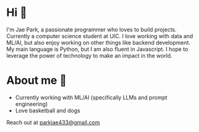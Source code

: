 # Hi 👋

I'm Jae Park, a passionate programmer who loves to build projects. Currently a computer science student at UIC. I love working with data and ML/AI, but also enjoy working on other things like backend development. My main language is Python, but I am also fluent in Javascript. I hope to leverage the power of technology to make an impact in the world. 

# About me 🧑
- Currently working with ML/AI (specifically LLMs and prompt engineering)
- Love basketball and dogs

Reach out at parkjae433@gmail.com
